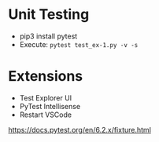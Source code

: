 # Unit Testing
- pip3 install pytest
- Execute: `pytest test_ex-1.py -v -s`

# Extensions
- Test Explorer UI 
- PyTest Intellisense
- Restart VSCode

https://docs.pytest.org/en/6.2.x/fixture.html
